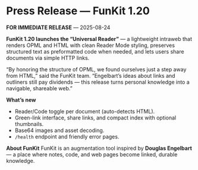 # Press Release — FunKit 1.20

**FOR IMMEDIATE RELEASE** — 2025-08-24

**FunKit 1.20 launches the “Universal Reader”** — a lightweight intraweb that renders OPML and HTML with clean Reader Mode styling, preserves structured text as preformatted code when needed, and lets users share documents via simple HTTP links.

“By honoring the structure of OPML, we found ourselves just a step away from HTML,” said the FunKit team. “Engelbart’s ideas about links and outliners still pay dividends — this release turns personal knowledge into a navigable, shareable web.”

**What’s new**
- Reader/Code toggle per document (auto-detects HTML).
- Green-link interface, share links, and compact index with optional thumbnails.
- Base64 images and asset decoding.
- `/health` endpoint and friendly error pages.

**About FunKit**
FunKit is an augmentation tool inspired by **Douglas Engelbart** — a place where notes, code, and web pages become linked, durable knowledge.
